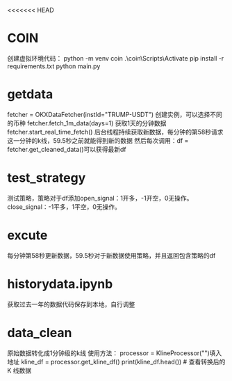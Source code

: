 <<<<<<< HEAD
# COIN
创建虚拟环境代码：
python -m venv coin
.\coin\Scripts\Activate
pip install -r requirements.txt
python main.py
# getdata
fetcher = OKXDataFetcher(instId="TRUMP-USDT")  创建实例，可以选择不同的币种
fetcher.fetch_1m_data(days=1) 获取1天的分钟数据
fetcher.start_real_time_fetch() 后台线程持续获取新数据，每分钟的第58秒请求这一分钟的k线，59.5秒之前就能得到新的数据
然后每次调用：df = fetcher.get_cleaned_data()可以获得最新df
# test_strategy
测试策略，策略对于df添加open_signal：1开多，-1开空，0无操作。close_signal：-1平多，1平空，0无操作。
# excute
每分钟第58秒更新数据，59.5秒对于新数据使用策略，并且返回包含策略的df
# historydata.ipynb
获取过去一年的数据代码保存到本地，自行调整
# data_clean
原始数据转化成1分钟级的k线
使用方法：
processor = KlineProcessor("")填入地址
kline_df = processor.get_kline_df()
print(kline_df.head())  # 查看转换后的 K 线数据